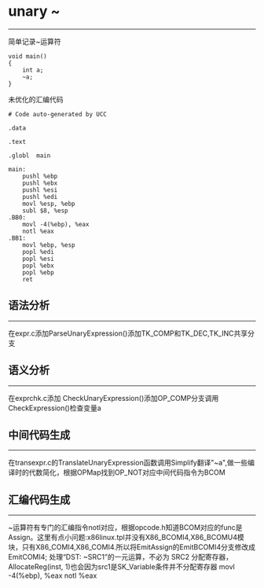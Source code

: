 # unary ~
---
简单记录~运算符
```
void main()
{
    int a;
    ~a;
}
```
未优化的汇编代码
```
# Code auto-generated by UCC

.data

.text

.globl	main

main:
	pushl %ebp
	pushl %ebx
	pushl %esi
	pushl %edi
	movl %esp, %ebp
	subl $8, %esp
.BB0:
	movl -4(%ebp), %eax
	notl %eax
.BB1:
	movl %ebp, %esp
	popl %edi
	popl %esi
	popl %ebx
	popl %ebp
	ret

```

## 语法分析
---
在expr.c添加ParseUnaryExpression()添加TK_COMP和TK_DEC,TK_INC共享分支

## 语义分析
---
在exprchk.c添加 CheckUnaryExpression()添加OP_COMP分支调用CheckExpression()检查变量a

## 中间代码生成
---
在transexpr.c的TranslateUnaryExpression函数调用Simplify翻译"~a",做一些编译时的代数简化，根据OPMap找到OP_NOT对应中间代码指令为BCOM

## 汇编代码生成
---
~运算符有专门的汇编指令notl对应，根据opcode.h知道BCOM对应的func是Assign。这里有点小问题:x86linux.tpl并没有X86_BCOMI4,X86_BCOMU4模块，只有X86_COMI4,X86_COMI4.所以将EmitAssign的EmitBCOMI4分支修改成EmitCOMI4; 
处理“DST: ~SRC1”的一元运算，不必为 SRC2 分配寄存器，AllocateReg(inst, 1)也会因为src1是SK_Variable条件并不分配寄存器
movl -4(%ebp), %eax
notl %eax